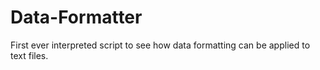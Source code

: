 # Data-Formatter
First ever interpreted script to see how data formatting can be applied to text files. 
